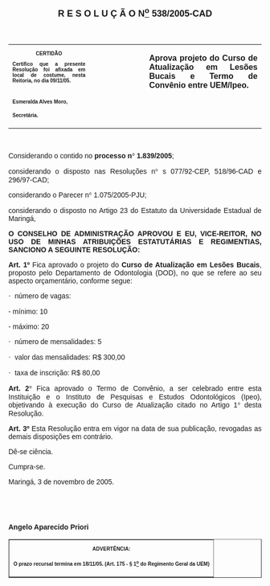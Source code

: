 <BODY>

<B><FONT FACE="Arial" SIZE=4><P ALIGN="CENTER"></P>
<P ALIGN="CENTER">R E S O L U &Ccedil; &Atilde; O N<U><SUP>o</U></SUP> 538/2005-CAD</P>
</B></FONT><FONT FACE="Arial"><P ALIGN="JUSTIFY"></P>
<P ALIGN="JUSTIFY">&nbsp;</P></FONT>
<TABLE CELLSPACING=0 BORDER=0 CELLPADDING=7 WIDTH=612>
<TR><TD WIDTH="32%" VALIGN="TOP">
<B><FONT FACE="Arial" SIZE=1><P ALIGN="CENTER">CERTID&Atilde;O</P>
<P ALIGN="JUSTIFY">   Certifico que a presente Resolu&ccedil;&atilde;o foi afixada em local de costume, nesta Reitoria, no dia 09/11/05.</P>

<P>&nbsp;</P>
<P>Esmeralda Alves Moro,</P>
<P>Secret&aacute;ria.</B></FONT></TD>
<TD WIDTH="22%" VALIGN="TOP">&nbsp;</TD>
<TD WIDTH="46%" VALIGN="TOP">
<B><FONT FACE="Arial"><P ALIGN="JUSTIFY">Aprova projeto do Curso de Atualiza&ccedil;&atilde;o em Les&otilde;es Bucais e Termo de Conv&ecirc;nio entre UEM/Ipeo. </B></FONT></TD>
</TR>
</TABLE>

<FONT FACE="Arial"><P ALIGN="JUSTIFY"></P>
<P ALIGN="JUSTIFY">&nbsp;</P>
</FONT><P ALIGN="JUSTIFY">&#9;<FONT FACE="Arial">Considerando o contido no <B>processo n<FONT FACE="Symbol">&#176;</FONT>
 1.839/2005</B>;</P>
<P ALIGN="JUSTIFY">considerando o disposto nas Resolu&ccedil;&otilde;es n<FONT FACE="Symbol">&#176;</FONT>
s 077/92-CEP, 518/96-CAD e 296/97-CAD;</P>
<P ALIGN="JUSTIFY">considerando o Parecer n<FONT FACE="Symbol">&#176;</FONT>
 1.075/2005-PJU;</P>
<P ALIGN="JUSTIFY">considerando o disposto no Artigo 23 do Estatuto da Universidade Estadual de Maring&aacute;, </P>
<P ALIGN="JUSTIFY"></P>
<P ALIGN="JUSTIFY">&#9;<B>O CONSELHO DE ADMINISTRA&Ccedil;&Atilde;O APROVOU E EU, VICE-REITOR, NO USO DE MINHAS ATRIBUI&Ccedil;&Otilde;ES ESTATUT&Aacute;RIAS E REGIMENTIAS, SANCIONO A SEGUINTE RESOLU&Ccedil;&Atilde;O:</P>
<P ALIGN="JUSTIFY"></P>
<P ALIGN="JUSTIFY">Art. 1º</B> Fica aprovado o projeto do <B>Curso de Atualiza&ccedil;&atilde;o em Les&otilde;es Bucais</B>, proposto pelo Departamento de Odontologia (DOD), no que se refere ao seu aspecto or&ccedil;ament&aacute;rio, conforme segue:</P>
<P ALIGN="JUSTIFY"><FONT FACE="Symbol">&#183;</FONT>
&nbsp;n&uacute;mero de vagas:</P>
<P ALIGN="JUSTIFY">- m&iacute;nimo: 10</P>
<P ALIGN="JUSTIFY">- m&aacute;ximo: 20</P>
<P ALIGN="JUSTIFY"><FONT FACE="Symbol">&#183;</FONT>
&nbsp;n&uacute;mero de mensalidades: 5</P>
<P ALIGN="JUSTIFY"><FONT FACE="Symbol">&#183;</FONT>
&nbsp;valor das mensalidades: R$ 300,00</P>
<P ALIGN="JUSTIFY"><FONT FACE="Symbol">&#183;</FONT>
&nbsp;taxa de inscri&ccedil;&atilde;o: R$ 80,00</P>
<B><P ALIGN="JUSTIFY">Art. 2<FONT FACE="Symbol">&#176;</FONT>
</B> Fica aprovado o Termo de Conv&ecirc;nio, a ser celebrado entre esta Institui&ccedil;&atilde;o e o Instituto de Pesquisas e Estudos Odontol&oacute;gicos (Ipeo), objetivando &agrave; execu&ccedil;&atilde;o do Curso de Atualiza&ccedil;&atilde;o citado no Artigo 1<FONT FACE="Symbol">&#176;</FONT>
 desta Resolu&ccedil;&atilde;o. </P>
<B><P ALIGN="JUSTIFY">Art. 3º  </B>Esta Resolu&ccedil;&atilde;o entra em vigor na data de sua publica&ccedil;&atilde;o, revogadas as demais disposi&ccedil;&otilde;es em contr&aacute;rio.</P>
<P ALIGN="JUSTIFY">D&ecirc;-se ci&ecirc;ncia.</P>
<P ALIGN="JUSTIFY">&#9;Cumpra-se.</P>
<P ALIGN="JUSTIFY">Maring&aacute;, 3 de novembro de 2005.</P>
<B><P ALIGN="JUSTIFY"></P>
<P ALIGN="JUSTIFY">&nbsp;</P>
<P ALIGN="JUSTIFY">&nbsp;</P>
<P ALIGN="JUSTIFY">Angelo Aparecido Priori</P>
<P ALIGN="JUSTIFY"></P></B></FONT>
<TABLE BORDER CELLSPACING=1 CELLPADDING=4 WIDTH=207>
<TR><TD VALIGN="TOP">
<B><FONT FACE="Arial" SIZE=1><P ALIGN="CENTER">ADVERT&Ecirc;NCIA:</P>
<P ALIGN="JUSTIFY">O prazo recursal termina em 18/11/05. (Art. 175 - § 1<U><SUP>o</U></SUP> do Regimento Geral da UEM)</B></FONT></TD>
</TR>
</TABLE>

<FONT FACE="Arial"></FONT></BODY>
